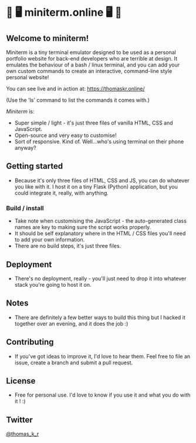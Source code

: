 # 🎉 🖥️ miniterm.online 🖥️ 🎉

## Welcome to miniterm!

Miniterm is a tiny terminal emulator designed to be used as a personal
portfolio website for back-end developers who are terrible at design. It
emulates the behaviour of a bash / linux terminal, and you can add your own
custom commands to create an interactive, command-line style personal website!

You can see live and in action at: https://thomaskr.online/ 

(Use the 'ls' command to list the commands it comes with.)

*Miniterm* is:

* Super simple / light - it's just three files of vanilla HTML, CSS and
 JavaScript.
* Open-source and very easy to customise!
* Sort of responsive. Kind of. Well...who's using terminal on their phone
 anyway?

## Getting started

* Because it's only three files of HTML, CSS and JS, you can do whatever you
 like with it. I host it on a tiny Flask (Python) application, but you could
 integrate it, really, with anything.

### Build / install

* Take note when customising the JavaScript - the auto-generated class names
 are key to making sure the script works properly.
* It should be self explanatory where in the HTML / CSS files you'll need to
 add your own information.
* There are no build steps, it's just three files.

## Deployment

* There's no deployment, really - you'll just need to drop it into whatever
 stack you're going to host it on.

## Notes

* There are definitely a few better ways to build this thing but I hacked it
 together over an evening, and it does the job :)
 
## Contributing

* If you've got ideas to improve it, I'd love to hear them. Feel free to file
 an issue, create a branch and submit a pull request.

## License

* Free for personal use. I'd love to know if you use it and what you do with it
! :)

## Twitter

 [@thomas_k_r](https://twitter.com/thomas_k_r)